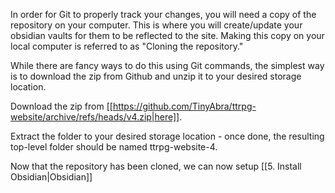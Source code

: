 In order for Git to properly track your changes, you will need a copy of the repository on your computer. This is where you will create/update your obsidian vaults for them to be reflected to the site. Making this copy on your local computer is referred to as "Cloning the repository."

While there are fancy ways to do this using Git commands, the simplest way is to download the zip from Github and unzip it to your desired storage location.

Download the zip from [[https://github.com/TinyAbra/ttrpg-website/archive/refs/heads/v4.zip|here]].

Extract the folder to your desired storage location -  once done, the resulting top-level folder should be named ttrpg-website-4.

Now that the repository has been cloned, we can now setup [[5. Install Obsidian|Obsidian]]